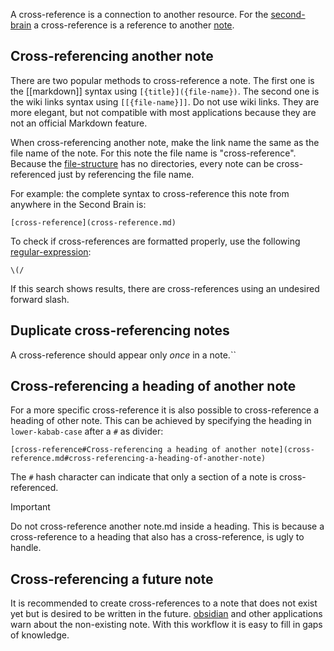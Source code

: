 A cross-reference is a connection to another resource.
For the [second-brain](second-brain.md) a cross-reference is a reference to another [note](note.md).

## Cross-referencing another note
There are two popular methods to cross-reference a note.
The first one is the [[markdown]] syntax using `[{title}]({file-name})`.
The second one is the wiki links syntax using `[[{file-name}]]`.
Do not use wiki links.
They are more elegant, but not compatible with most applications because they are not an official Markdown feature.

When cross-referencing another note, make the link name the same as the file name of the note.
For this note the file name is "cross-reference".
Because the [file-structure](file-structure.md) has no directories, every note can be cross-referenced just by referencing the file name.

For example: the complete syntax to cross-reference this note from anywhere in the Second Brain is: 
```
[cross-reference](cross-reference.md)
```

To check if cross-references are formatted properly, use the following [regular-expression](regular-expression.md):
```regex
\(/
```

If this search shows results, there are cross-references using an undesired forward slash.

## Duplicate cross-referencing notes
A cross-reference should appear only *once* in a note.``

## Cross-referencing a heading of another note
For a more specific cross-reference it is also possible to cross-reference a heading of other note.
This can be achieved by specifying the heading in `lower-kabab-case` after a `#` as divider:
```
[cross-reference#Cross-referencing a heading of another note](cross-reference.md#cross-referencing-a-heading-of-another-note)
```

The `#` hash character can indicate that only a section of a note is cross-referenced.

> [!IMPORTANT]
> Do not cross-reference another note.md inside a heading.
> This is because a cross-reference to a heading that also has a cross-reference, is ugly to handle.

## Cross-referencing a future note
It is recommended to create cross-references to a note that does not exist yet but is desired to be written in the future.
[obsidian](obsidian.md) and other applications warn about the non-existing note.
With this workflow it is easy to fill in gaps of knowledge.

